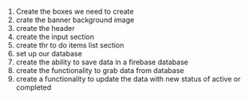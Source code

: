 1. Create the boxes we need to create
2. crate the banner background image
3. create the header
4. create the input section
5. create thr to do items list section
6. set up our database
7. create the ability to save data in a firebase database
8. create the functionality to grab data from database
9. create a functionality to update the data with new status of active or completed
